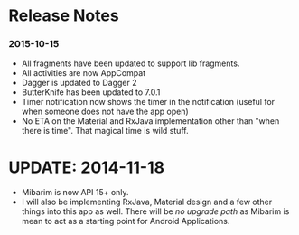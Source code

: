 # Release Notes

### 2015-10-15

* All fragments have been updated to support lib fragments.
* All activities are now AppCompat
* Dagger is updated to Dagger 2
* ButterKnife has been updated to 7.0.1
* Timer notification now shows the timer in the notification (useful for when someone does not have the app open)
* No ETA on the Material and RxJava implementation other than "when there is time". That magical time is wild stuff.

# UPDATE: 2014-11-18

* Mibarim is now API 15+ only.
* I will also be implementing RxJava, Material design and a few other things into this app as well.
There will be *no upgrade path* as Mibarim is mean to act as a starting point for Android Applications.
